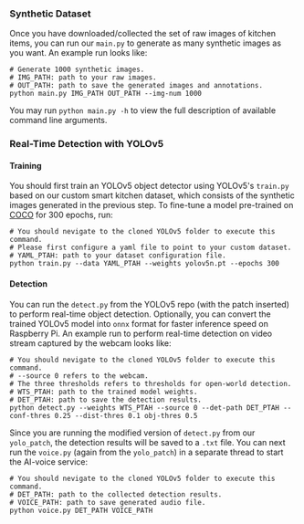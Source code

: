 ### Synthetic Dataset

Once you have downloaded/collected the set of raw images of kitchen items, you can run our `main.py` to generate as many synthetic images as you want. An example run looks like:
```script
# Generate 1000 synthetic images.
# IMG_PATH: path to your raw images.
# OUT_PATH: path to save the generated images and annotations.
python main.py IMG_PATH OUT_PATH --img-num 1000
```
You may run ``python main.py -h`` to view the full description of available command line arguments.

### Real-Time Detection with YOLOv5

#### Training

You should first train an YOLOv5 object detector using YOLOv5's ``train.py``  based on our custom smart kitchen dataset, which consists of the synthetic images generated in the previous step. To fine-tune a model pre-trained on [COCO](https://cocodataset.org/#home) for 300 epochs, run:
```script
# You should nevigate to the cloned YOLOv5 folder to execute this command.
# Please first configure a yaml file to point to your custom dataset.
# YAML_PTAH: path to your dataset configuration file.
python train.py --data YAML_PTAH --weights yolov5n.pt --epochs 300
```

#### Detection

You can run the ``detect.py`` from the YOLOv5 repo (with the patch inserted) to perform real-time object detection. Optionally, you can convert the trained YOLOv5 model into ``onnx`` format for faster inference speed on Raspberry Pi. An example run to perform real-time detection on video stream captured by the webcam looks like:
```script
# You should nevigate to the cloned YOLOv5 folder to execute this command.
# --source 0 refers to the webcam.
# The three thresholds refers to thresholds for open-world detection. 
# WTS_PTAH: path to the trained model weights.
# DET_PTAH: path to save the detection results.
python detect.py --weights WTS_PTAH --source 0 --det-path DET_PTAH --conf-thres 0.25 --dist-thres 0.1 obj-thres 0.5
```

Since you are running the modified version of ``detect.py`` from our ``yolo_patch``, the detection results will be saved to a ``.txt`` file. You can next run the ``voice.py`` (again from the ``yolo_patch``) in a separate thread to start the AI-voice service:
```script
# You should nevigate to the cloned YOLOv5 folder to execute this command.
# DET_PATH: path to the collected detection results.
# VOICE_PATH: path to save generated audio file.
python voice.py DET_PATH VOICE_PATH
```
